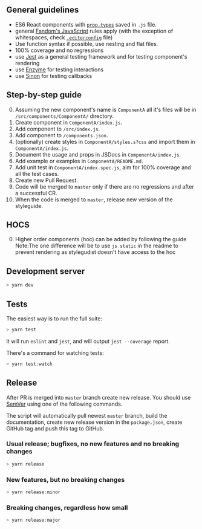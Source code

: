 ## General guidelines
- ES6 React components with [`prop-types`](https://github.com/facebook/prop-types) saved in `.js` file.
- general [Fandom's JavaScript](https://github.com/Wikia/eslint-config-fandom) rules apply (with the exception of whitespaces, check [`.editorconfig`](https://github.com/Wikia/react-design-system/blob/master/.editorconfig) file)
- Use function syntax if possible, use nesting and flat files.
- 100% coverage and no regressions
- use [Jest](https://facebook.github.io/jest/) as a general testing framework and for testing component's rendering
- use [Enzyme](https://github.com/airbnb/enzyme) for testing interactions
- use [Sinon](http://sinonjs.org/) for testing callbacks

## Step-by-step guide
0. Assuming the new component's name is `ComponentA` all it's files will be in `/src/components/ComponentA/` directory.
1. Create component in `ComponentA/index.js`.
2. Add component to `/src/index.js`.
3. Add component to `/components.json`.
4. (optionally) create styles in `ComponentA/styles.s?css` and import them in `ComponentA/index.js`.
5. Document the usage and props in JSDocs in `ComponentA/index.js`.
6. Add example or examples in `ComponentA/README.md`.
7. Add unit test in `ComponentA/index.spec.js`, aim for 100% coverage and all the test cases.
8. Create new Pull Request.
9. Code will be merged to `master` only if there are no regressions and after a successful CR.
10. When the code is merged to `master`, release new version of the styleguide.

## HOCS
0. Higher order components (hoc) can be added by following the guide 
Note:The one difference will be to use `js static` in the readme to prevent rendering as stylegudist doesn't have access to the hoc
  

## Development server
```js static
> yarn dev
```

## Tests
The easiest way is to run the full suite:
```js static
> yarn test
```
It will run `eslint` and `jest`, and will output `jest --coverage` report.

There's a command for watching tests:
```js static
> yarn test:watch
```

## Release
After PR is merged into `master` branch create new release. You should use [SemVer](http://semver.org/) using one of the following commands.

The script will automatically pull newest `master` branch, build the documentation, create new release version in the `package.json`, create GitHub tag and push this tag to GitHub.

### Usual release; bugfixes, no new features and no breaking changes
```js static
> yarn release
```

### New features, but no breaking changes
```js static
> yarn release:minor
```

### Breaking changes, regardless how small
```js static
> yarn release:major
```
